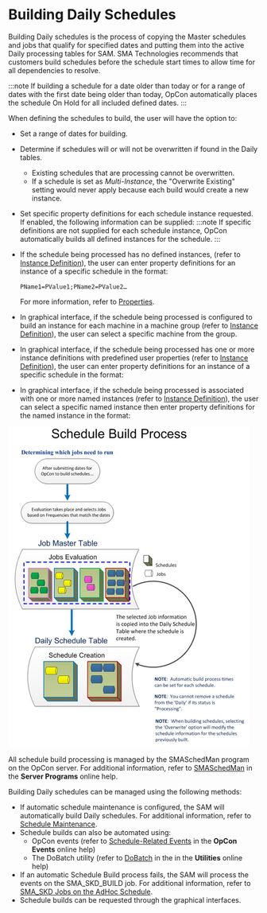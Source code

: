 # Building Daily Schedules

Building Daily schedules is the process of copying the Master schedules and jobs that qualify for specified dates and putting them into the active Daily processing tables for SAM. SMA Technologies recommends that customers build schedules before the schedule start times to allow time for all dependencies to resolve.

:::note
If building a schedule for a date older than today or for a range of dates with the first date being older than today, OpCon automatically places the schedule On Hold for all included defined dates.
:::

When defining the schedules to build, the user will have the option to:

- Set a range of dates for building.
- Determine if schedules will or will not be overwritten if found in the Daily tables.
  - Existing schedules that are processing cannot be overwritten.
  - If a schedule is set as *Multi-Instance*, the "Overwrite Existing" setting would never apply because each build would create a new instance.
- Set specific property definitions for each schedule instance requested. If enabled, the following information can be supplied:
  :::note
  If specific definitions are not supplied for each schedule instance, OpCon automatically builds all defined instances for the schedule.
  :::
- If the schedule being processed has no defined instances, (refer to [Instance Definition](../job-components/instances.md)), the user can enter property definitions for an instance of a specific schedule in the format:

  ```shell
  PName1=PValue1;PName2=PValue2…
  ```

  For more information, refer to [Properties](../objects/properties.md).
- In graphical interface, if the schedule being processed is configured to build an instance for each machine in a machine group (refer to [Instance Definition](../job-components/instances.md)), the user can select a specific machine from the group.
- In graphical interface, if the schedule being processed has one or more instance definitions with predefined user properties (refer to [Instance Definition](../job-components/instances.md)), the user can enter property definitions for an instance of a specific schedule in the format:
- In graphical interface, if the schedule being processed is associated with one or more named instances (refer to [Instance Definition](../job-components/instances.md)), the user can select a specific named instance then enter property definitions for the named instance in the format:

![Schedule Build Process](../Resources/Images/Concepts/schedulebuildprocess.png "Schedule Build Process")

All schedule build processing is managed by the SMASchedMan program on the OpCon server. For additional information, refer to [SMASchedMan](../server-programs/request-router.md#smasched) in the **Server Programs** online help.

Building Daily schedules can be managed using the following methods:

- If automatic schedule maintenance is configured, the SAM will automatically build Daily schedules. For additional information, refer to [Schedule Maintenance](../objects/schedules.md#schedule-maintenance).
- Schedule builds can also be automated using:
  - OpCon events (refer to [Schedule-Related Events](../events/types.md#schedule) in the **OpCon Events** online help)
  - The DoBatch utility (refer to [DoBatch](../utilities/Command-line-Utilities/DoBatch.md) in the in the **Utilities** online help)
- If an automatic Schedule Build process fails, the SAM will process the events on the SMA_SKD_BUILD job. For additional information, refer to [SMA_SKD Jobs on the AdHoc Schedule](../objects/schedules.md#adhoc-schedule).
- Schedule builds can be requested through the graphical interfaces.

